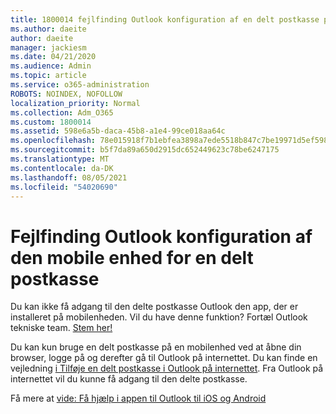 ```yaml
---
title: 1800014 fejlfinding Outlook konfiguration af en delt postkasse på den mobile enhed
ms.author: daeite
author: daeite
manager: jackiesm
ms.date: 04/21/2020
ms.audience: Admin
ms.topic: article
ms.service: o365-administration
ROBOTS: NOINDEX, NOFOLLOW
localization_priority: Normal
ms.collection: Adm_O365
ms.custom: 1800014
ms.assetid: 598e6a5b-daca-45b8-a1e4-99ce018aa64c
ms.openlocfilehash: 78e015918f7b1ebfea3898a7ede5518b847c7be19971d5ef59854da8b005667f
ms.sourcegitcommit: b5f7da89a650d2915dc652449623c78be6247175
ms.translationtype: MT
ms.contentlocale: da-DK
ms.lasthandoff: 08/05/2021
ms.locfileid: "54020690"
---
```

# <a name="troubleshooting-outlook-mobile-setup-for-a-shared-mailbox"></a>Fejlfinding Outlook konfiguration af den mobile enhed for en delt postkasse

Du kan ikke få adgang til den delte postkasse Outlook den app, der er installeret på mobilenheden. Vil du have denne funktion? Fortæl Outlook tekniske team. [Stem her!](https://go.microsoft.com/fwlink/?linked=862116)
  
Du kan kun bruge en delt postkasse på en mobilenhed ved at åbne din browser, logge på og derefter gå til Outlook på internettet. Du kan finde en vejledning [i Tilføje en delt postkasse i Outlook på internettet](https://support.office.com/article/add-a-shared-mailbox-to-outlook-on-the-web-98b5a90d-4e38-415d-a030-f09a4cd28207). Fra Outlook på internettet vil du kunne få adgang til den delte postkasse.
  
Få mere at [vide: Få hjælp i appen til Outlook til iOS og Android](https://support.office.com/article/Get-in-app-help-for-Outlook-for-iOS-and-Android-218a22d1-9fa5-4889-b689-de1c63493243)
  

